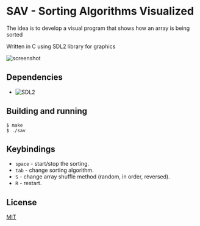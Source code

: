 # SAV - Sorting Algorithms Visualized

The idea is to develop a visual program that shows how an array is being sorted

Written in C using SDL2 library for graphics

![screenshot](https://user-images.githubusercontent.com/64109770/177228195-dd10ba72-31b1-4c26-a32f-0942d945f6f8.png)

## Dependencies
- ![SDL2](https://www.libsdl.org/)

## Building and running
```console
$ make
$ ./sav

```

## Keybindings

- `space` - start/stop the sorting.
- `tab` - change sorting algorithm.
- `S` - change array shuffle method (random, in order, reversed).
- `R` - restart.

## License
[MIT](./LICENSE)
